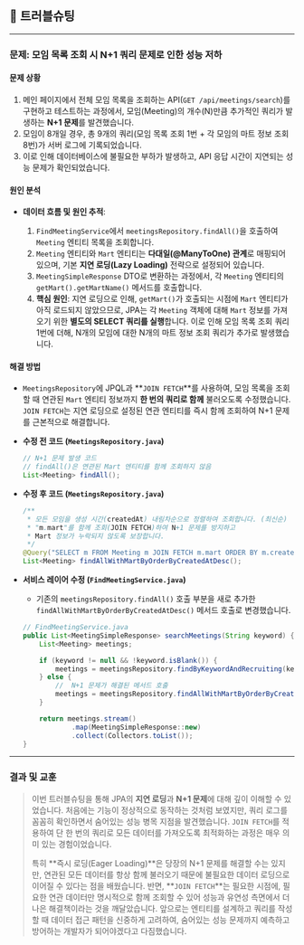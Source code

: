 ## 🧯 트러블슈팅

-----

### **문제: 모임 목록 조회 시 N+1 쿼리 문제로 인한 성능 저하**

#### **문제 상황**

1.  메인 페이지에서 전체 모임 목록을 조회하는 API(`GET /api/meetings/search`)를 구현하고 테스트하는 과정에서, 모임(Meeting)의 개수(N)만큼 추가적인 쿼리가 발생하는 **N+1 문제**를 발견했습니다.
2.  모임이 8개일 경우, 총 9개의 쿼리(모임 목록 조회 1번 + 각 모임의 마트 정보 조회 8번)가 서버 로그에 기록되었습니다.
3.  이로 인해 데이터베이스에 불필요한 부하가 발생하고, API 응답 시간이 지연되는 성능 문제가 확인되었습니다.

#### **원인 분석**

  - **데이터 흐름 및 원인 추적**:

    1.  `FindMeetingService`에서 `meetingsRepository.findAll()`을 호출하여 `Meeting` 엔티티 목록을 조회합니다.
    2.  `Meeting` 엔티티와 `Mart` 엔티티는 **다대일(@ManyToOne) 관계**로 매핑되어 있으며, 기본 **지연 로딩(Lazy Loading)** 전략으로 설정되어 있습니다.
    3.  `MeetingSimpleResponse` DTO로 변환하는 과정에서, 각 `Meeting` 엔티티의 `getMart().getMartName()` 메서드를 호출합니다.
    4.  **핵심 원인**: 지연 로딩으로 인해, `getMart()`가 호출되는 시점에 `Mart` 엔티티가 아직 로드되지 않았으므로, JPA는 각 `Meeting` 객체에 대해 `Mart` 정보를 가져오기 위한 **별도의 SELECT 쿼리를 실행**합니다. 이로 인해 모임 목록 조회 쿼리 1번에 더해, N개의 모임에 대한 N개의 마트 정보 조회 쿼리가 추가로 발생했습니다.

    <!-- end list -->

 

#### **해결 방법**

  - `MeetingsRepository`에 JPQL과 \*\*`JOIN FETCH`\*\*를 사용하여, 모임 목록을 조회할 때 연관된 `Mart` 엔티티 정보까지 **한 번의 쿼리로 함께** 불러오도록 수정했습니다. `JOIN FETCH`는 지연 로딩으로 설정된 연관 엔티티를 즉시 함께 조회하여 N+1 문제를 근본적으로 해결합니다.

  - **수정 전 코드 (`MeetingsRepository.java`)**

    ```java
    // N+1 문제 발생 코드
    // findAll()은 연관된 Mart 엔티티를 함께 조회하지 않음
    List<Meeting> findAll();
    ```

  - **수정 후 코드 (`MeetingsRepository.java`)**

    ```java
    /**
     * 모든 모임을 생성 시간(createdAt) 내림차순으로 정렬하여 조회합니다. (최신순)
     * "m.mart"를 함께 조회(JOIN FETCH)하여 N+1 문제를 방지하고
     * Mart 정보가 누락되지 않도록 보장합니다.
     */
    @Query("SELECT m FROM Meeting m JOIN FETCH m.mart ORDER BY m.createdAt DESC")
    List<Meeting> findAllWithMartByOrderByCreatedAtDesc();
    ```

  - **서비스 레이어 수정 (`FindMeetingService.java`)**

      - 기존의 `meetingsRepository.findAll()` 호출 부분을 새로 추가한 `findAllWithMartByOrderByCreatedAtDesc()` 메서드 호출로 변경했습니다.

    <!-- end list -->

    ```java
    // FindMeetingService.java
    public List<MeetingSimpleResponse> searchMeetings(String keyword) {
        List<Meeting> meetings;

        if (keyword != null && !keyword.isBlank()) {
            meetings = meetingsRepository.findByKeywordAndRecruiting(keyword);
        } else {
            //  N+1 문제가 해결된 메서드 호출
            meetings = meetingsRepository.findAllWithMartByOrderByCreatedAtDesc();
        }

        return meetings.stream()
                .map(MeetingSimpleResponse::new)
                .collect(Collectors.toList());
    }
    ```

-----

### **결과 및 교훈**

> 이번 트러블슈팅을 통해 JPA의 **지연 로딩**과 **N+1 문제**에 대해 깊이 이해할 수 있었습니다. 처음에는 기능이 정상적으로 동작하는 것처럼 보였지만, 쿼리 로그를 꼼꼼히 확인하면서 숨어있는 성능 병목 지점을 발견했습니다. `JOIN FETCH`를 적용하여 단 한 번의 쿼리로 모든 데이터를 가져오도록 최적화하는 과정은 매우 의미 있는 경험이었습니다.
>
> 특히 \*\*즉시 로딩(Eager Loading)\*\*은 당장의 N+1 문제를 해결할 수는 있지만, 연관된 모든 데이터를 항상 함께 불러오기 때문에 불필요한 데이터 로딩으로 이어질 수 있다는 점을 배웠습니다. 반면, \*\*`JOIN FETCH`\*\*는 필요한 시점에, 필요한 연관 데이터만 명시적으로 함께 조회할 수 있어 성능과 유연성 측면에서 더 나은 해결책이라는 것을 깨달았습니다. 앞으로는 엔티티를 설계하고 쿼리를 작성할 때 데이터 접근 패턴을 신중하게 고려하여, 숨어있는 성능 문제까지 예측하고 방어하는 개발자가 되어야겠다고 다짐했습니다.
